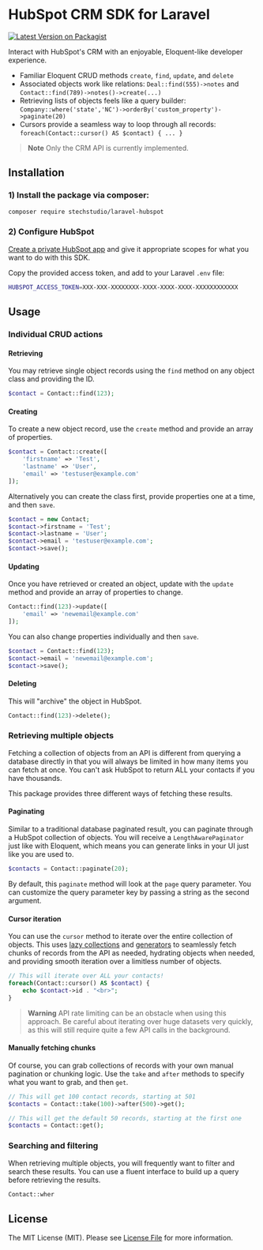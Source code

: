 # HubSpot CRM SDK for Laravel

[![Latest Version on Packagist](https://img.shields.io/packagist/v/stechstudio/laravel-hubspot.svg?style=flat-square)](https://packagist.org/packages/stechstudio/laravel-hubspot)

[//]: # ([![Total Downloads]&#40;https://img.shields.io/packagist/dt/stechstudio/laravel-hubspot.svg?style=flat-square&#41;]&#40;https://packagist.org/packages/stechstudio/laravel-hubspot&#41;)

Interact with HubSpot's CRM with an enjoyable, Eloquent-like developer experience.

- Familiar Eloquent CRUD methods `create`, `find`, `update`, and `delete`
- Associated objects work like relations: `Deal::find(555)->notes` and `Contact::find(789)->notes()->create(...)`
- Retrieving lists of objects feels like a query builder: `Company::where('state','NC')->orderBy('custom_property')->paginate(20)`
- Cursors provide a seamless way to loop through all records: `foreach(Contact::cursor() AS $contact) { ... }`

> **Note**
> Only the CRM API is currently implemented.  

## Installation

### 1) Install the package via composer:

```bash
composer require stechstudio/laravel-hubspot
```

### 2) Configure HubSpot

[Create a private HubSpot app](https://developers.hubspot.com/docs/api/private-apps#create-a-private-app) and give it appropriate scopes for what you want to do with this SDK. 

Copy the provided access token, and add to your Laravel `.env` file:

```bash
HUBSPOT_ACCESS_TOKEN=XXX-XXX-XXXXXXXX-XXXX-XXXX-XXXX-XXXXXXXXXXXX
```

## Usage

### Individual CRUD actions

#### Retrieving

You may retrieve single object records using the `find` method on any object class and providing the ID.

```php
$contact = Contact::find(123);
```

#### Creating

To create a new object record, use the `create` method and provide an array of properties.

```php
$contact = Contact::create([
    'firstname' => 'Test',
    'lastname' => 'User',
    'email' => 'testuser@example.com'
]);
```

Alternatively you can create the class first, provide properties one at a time, and then `save`.

```php
$contact = new Contact;
$contact->firstname = 'Test';
$contact->lastname = 'User';
$contact->email = 'testuser@example.com';
$contact->save();
```

#### Updating

Once you have retrieved or created an object, update with the `update` method and provide an array of properties to change.

```php
Contact::find(123)->update([
    'email' => 'newemail@example.com'
]);
```

You can also change properties individually and then `save`.

```php
$contact = Contact::find(123);
$contact->email = 'newemail@example.com';
$contact->save();
```

#### Deleting

This will "archive" the object in HubSpot.

```php
Contact::find(123)->delete();
```

### Retrieving multiple objects

Fetching a collection of objects from an API is different from querying a database directly in that you will always be limited in how many items you can fetch at once. You can't ask HubSpot to return ALL your contacts if you have thousands.

This package provides three different ways of fetching these results.

#### Paginating

Similar to a traditional database paginated result, you can paginate through a HubSpot collection of objects. 
You will receive a `LengthAwarePaginator` just like with Eloquent, which means you can generate links in your UI just like you are used to. 

```php
$contacts = Contact::paginate(20);
```

By default, this `paginate` method will look at the `page` query parameter. You can customize the query parameter key by passing a string as the second argument.

#### Cursor iteration

You can use the `cursor` method to iterate over the entire collection of objects. 
This uses [lazy collections](https://laravel.com/docs/9.x/collections#lazy-collections) and [generators](https://www.php.net/manual/en/language.generators.overview.php) 
to seamlessly fetch chunks of records from the API as needed, hydrating objects when needed, and providing smooth iteration over a limitless number of objects.

```php
// This will iterate over ALL your contacts!
foreach(Contact::cursor() AS $contact) {
    echo $contact->id . "<br>";
}
```

> **Warning**
> API rate limiting can be an obstacle when using this approach. Be careful about iterating over huge datasets very quickly, as this will still require quite a few API calls in the background.

#### Manually fetching chunks

Of course, you can grab collections of records with your own manual pagination or chunking logic. 
Use the `take` and `after` methods to specify what you want to grab, and then `get`.

```php
// This will get 100 contact records, starting at 501
$contacts = Contact::take(100)->after(500)->get();

// This will get the default 50 records, starting at the first one
$contacts = Contact::get();
```

### Searching and filtering

When retrieving multiple objects, you will frequently want to filter and search these results.
You can use a fluent interface to build up a query before retrieving the results. 

```php
Contact::wher
```

## License

The MIT License (MIT). Please see [License File](LICENSE.md) for more information.
